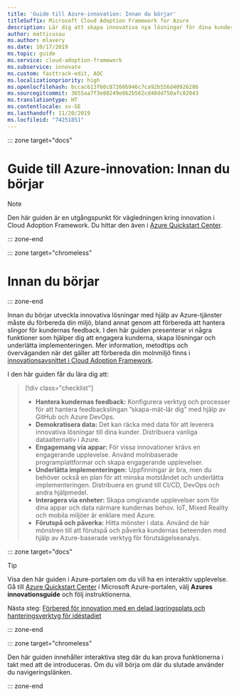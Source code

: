 ```yaml
---
title: 'Guide till Azure-innovation: Innan du börjar'
titleSuffix: Microsoft Cloud Adoption Framework for Azure
description: Lär dig att skapa innovativa nya lösningar för dina kunder med hjälp av Azure.
author: matticusau
ms.author: mlavery
ms.date: 10/17/2019
ms.topic: guide
ms.service: cloud-adoption-framework
ms.subservice: innovate
ms.custom: fasttrack-edit, AQC
ms.localizationpriority: high
ms.openlocfilehash: bccac613f60c87260b946c7ca92b556d40926286
ms.sourcegitcommit: 3655aa7f3e80249e0b2b562cd40dd750afc82043
ms.translationtype: HT
ms.contentlocale: sv-SE
ms.lasthandoff: 11/20/2019
ms.locfileid: "74251851"
---
```

::: zone target="docs"

# <a name="azure-innovation-guide-before-you-start"></a>Guide till Azure-innovation: Innan du börjar

> [!NOTE]
> Den här guiden är en utgångspunkt för vägledningen kring innovation i Cloud Adoption Framework. Du hittar den även i [Azure Quickstart Center](https://portal.azure.com/?feature.quickstart=true#blade/Microsoft_Azure_Resources/QuickstartCenterBlade).

::: zone-end

::: zone target="chromeless"

# <a name="before-you-start"></a>Innan du börjar

::: zone-end

Innan du börjar utveckla innovativa lösningar med hjälp av Azure-tjänster måste du förbereda din miljö, bland annat genom att förbereda att hantera slingor för kundernas feedback. I den här guiden presenterar vi några funktioner som hjälper dig att engagera kunderna, skapa lösningar och underlätta implementeringen. Mer information, metodtips och överväganden när det gäller att förbereda din molnmiljö finns i [innovationsavsnittet i Cloud Adoption Framework](../index.md).

I den här guiden får du lära dig att:

> [!div class="checklist"]
>
> - **Hantera kundernas feedback:** Konfigurera verktyg och processer för att hantera feedbackslingan ”skapa-mät-lär dig” med hjälp av GitHub och Azure DevOps.
> - **Demokratisera data:** Det kan räcka med data för att leverera innovativa lösningar till dina kunder. Distribuera vanliga dataalternativ i Azure.
> - **Engagemang via appar:** För vissa innovationer krävs en engagerande upplevelse. Använd molnbaserade programplattformar och skapa engagerande upplevelser.
> - **Underlätta implementeringen:** Uppfinningar är bra, men du behöver också en plan för att minska motståndet och underlätta implementeringen. Distribuera en grund till CI/CD, DevOps och andra hjälpmedel.
> - **Interagera via enheter:** Skapa omgivande upplevelser som för dina appar och data närmare kundernas behov. IoT, Mixed Reality och mobila miljöer är enklare med Azure.
> - **Förutspå och påverka:** Hitta mönster i data. Använd de här mönstren till att förutspå och påverka kundernas beteenden med hjälp av Azure-baserade verktyg för förutsägelseanalys.

::: zone target="docs"

> [!TIP]
> Visa den här guiden i Azure-portalen om du vill ha en interaktiv upplevelse. Gå till [Azure Quickstart Center](https://portal.azure.com/?feature.quickstart=true#blade/Microsoft_Azure_Resources/QuickstartCenterBlade) i Microsoft Azure-portalen, välj **Azures innovationsguide** och följ instruktionerna.

Nästa steg: [Förbered för innovation med en delad lagringsplats och hanteringsverktyg för idéstadiet](./adoption.md)

::: zone-end

::: zone target="chromeless"

Den här guiden innehåller interaktiva steg där du kan prova funktionerna i takt med att de introduceras. Om du vill börja om där du slutade använder du navigeringslänken.

::: zone-end
